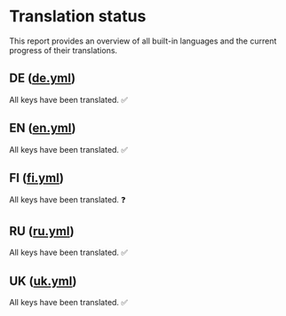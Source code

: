 # Translation status

This report provides an overview of all built-in languages and the current progress of their translations.

## **DE** ([de.yml](./de.yml))

All keys have been translated. ✅

## **EN** ([en.yml](./en.yml))

All keys have been translated. ✅

## **FI** ([fi.yml](./fi.yml))

All keys have been translated. ❓

## **RU** ([ru.yml](./ru.yml))

All keys have been translated. ✅

## **UK** ([uk.yml](./uk.yml))

All keys have been translated. ✅
